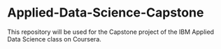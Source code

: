 # Applied-Data-Science-Capstone
This repository will be used for the Capstone project of the IBM Applied Data Science class on Coursera.
